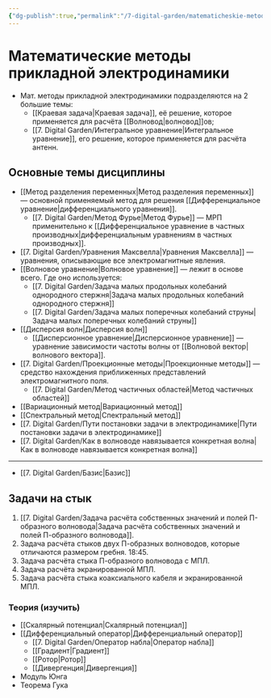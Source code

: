 ```yaml
---
{"dg-publish":true,"permalink":"/7-digital-garden/matematicheskie-metody-prikladnoj-elektrodinamiki/","dgHomeLink":true,"dgPassFrontmatter":false}
---
```



# Математические методы прикладной электродинамики

- Мат. методы прикладной электродинамики подразделяются на 2 большие темы:
	- [[Краевая задача|Краевая задача]], её решение, которое применяется для расчёта [[Волновод|волновод]]ов;
	- [[7. Digital Garden/Интегральное уравнение|Интегральное уравнение]], его решение, которое применяется для расчёта антенн.

## Основные темы дисциплины

- [[Метод разделения переменных|Метод разделения переменных]] — основной применяемый метод для решения [[Дифференциальное уравнение|дифференциального уравнения]].
	- [[7. Digital Garden/Метод Фурье|Метод Фурье]] — МРП применительно к [[Дифференциальное уравнение в частных производных|дифференциальным уравнениям в частных производных]].
- [[7. Digital Garden/Уравнения Максвелла|Уравнения Максвелла]] — уравнения, описывающие все электромагнитные явления.
- [[Волновое уравнение|Волновое уравнение]] — лежит в основе всего. Где оно используется:
	- [[7. Digital Garden/Задача малых продольных колебаний однородного стержня|Задача малых продольных колебаний однородного стержня]]
	- [[7. Digital Garden/Задача малых поперечных колебаний струны|Задача малых поперечных колебаний струны]]
- [[Дисперсия волн|Дисперсия волн]]
	- [[Дисперсионное уравнение|Дисперсионное уравнение]] — уравнение зависимости частоты волны от [[Волновой вектор|волнового вектора]].
- [[7. Digital Garden/Проекционные методы|Проекционные методы]] — средство нахождения приближенных представлений электромагнитного поля.
	- [[7. Digital Garden/Метод частичных областей|Метод частичных областей]]
- [[Вариационный метод|Вариационный метод]]
- [[Спектральный метод|Спектральный метод]]
- [[7. Digital Garden/Пути постановки задачи в электродинамике|Пути постановки задачи в электродинамике]]
- [[7. Digital Garden/Как в волноводе навязывается конкретная волна|Как в волноводе навязывается конкретная волна]]

---

- [[7. Digital Garden/Базис|Базис]]

## Задачи на стык

1. [[7. Digital Garden/Задача расчёта собственных значений и полей П-образного волновода|Задача расчёта собственных значений и полей П-образного волновода]].
2. Задача расчёта стыков двух П-образных волноводов, которые отличаются размером гребня. 18:45.
3. Задача расчёта стыка П-образного волновода с МПЛ.
4. Задача расчёта экранированной МПЛ.
5. Задача расчёта стыка коаксиального кабеля и экранированной МПЛ.


### Теория (изучить)

- [[Скалярный потенциал|Скалярный потенциал]]
- [[Дифференциальный оператор|Дифференциальный оператор]]
	- [[7. Digital Garden/Оператор набла|Оператор набла]]
	- [[Градиент|Градиент]]
	- [[Ротор|Ротор]]
	- [[Дивергенция|Дивергенция]]
- Модуль Юнга
- Теорема Гука
